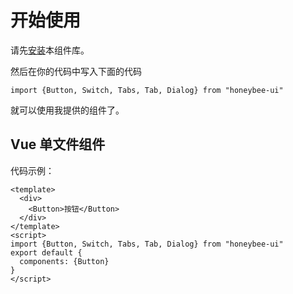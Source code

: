 # 开始使用
请先[安装](#/doc/install)本组件库。

然后在你的代码中写入下面的代码

```
import {Button, Switch, Tabs, Tab, Dialog} from "honeybee-ui"
```

就可以使用我提供的组件了。

## Vue 单文件组件

代码示例：

```
<template>
  <div>
    <Button>按钮</Button>
  </div>
</template>
<script>
import {Button, Switch, Tabs, Tab, Dialog} from "honeybee-ui"
export default {
  components: {Button}
}
</script>
```